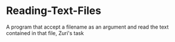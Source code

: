 # Reading-Text-Files
A program that accept a filename as an argument and read the text contained in that file, Zuri's task
